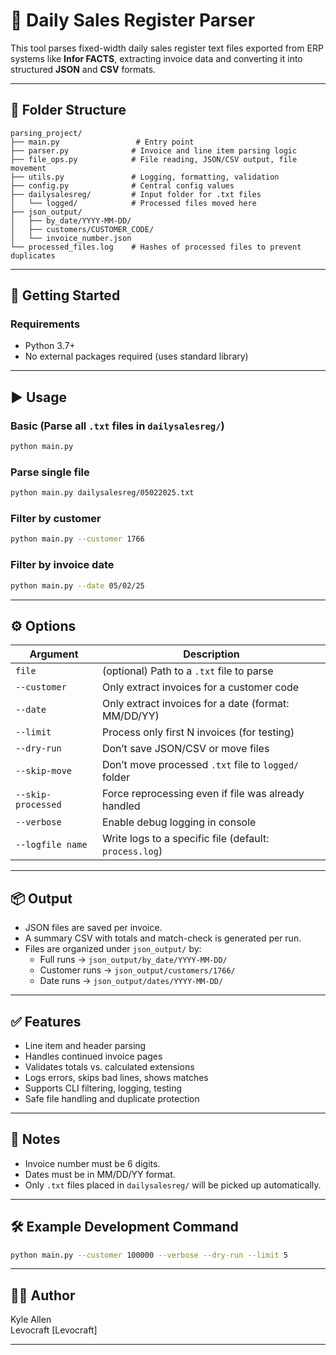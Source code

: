 # 🧾 Daily Sales Register Parser

This tool parses fixed-width daily sales register text files exported from ERP systems like **Infor FACTS**, extracting invoice data and converting it into structured **JSON** and **CSV** formats.

---

## 📂 Folder Structure

```
parsing_project/
├── main.py                 # Entry point
├── parser.py              # Invoice and line item parsing logic
├── file_ops.py            # File reading, JSON/CSV output, file movement
├── utils.py               # Logging, formatting, validation
├── config.py              # Central config values
├── dailysalesreg/         # Input folder for .txt files
│   └── logged/            # Processed files moved here
├── json_output/
│   ├── by_date/YYYY-MM-DD/
│   ├── customers/CUSTOMER_CODE/
│   └── invoice_number.json
└── processed_files.log    # Hashes of processed files to prevent duplicates
```

---

## 🚀 Getting Started

### Requirements

- Python 3.7+
- No external packages required (uses standard library)

---

## ▶️ Usage

### Basic (Parse all `.txt` files in `dailysalesreg/`)
```bash
python main.py
```

### Parse single file
```bash
python main.py dailysalesreg/05022025.txt
```

### Filter by customer
```bash
python main.py --customer 1766
```

### Filter by invoice date
```bash
python main.py --date 05/02/25
```

---

## ⚙️ Options

| Argument           | Description                                              |
|--------------------|----------------------------------------------------------|
| `file`             | (optional) Path to a `.txt` file to parse                |
| `--customer`       | Only extract invoices for a customer code                |
| `--date`           | Only extract invoices for a date (format: MM/DD/YY)      |
| `--limit`          | Process only first N invoices (for testing)              |
| `--dry-run`        | Don’t save JSON/CSV or move files                        |
| `--skip-move`      | Don’t move processed `.txt` file to `logged/` folder     |
| `--skip-processed` | Force reprocessing even if file was already handled      |
| `--verbose`        | Enable debug logging in console                          |
| `--logfile name`   | Write logs to a specific file (default: `process.log`)   |

---

## 📦 Output

- JSON files are saved per invoice.
- A summary CSV with totals and match-check is generated per run.
- Files are organized under `json_output/` by:
  - Full runs → `json_output/by_date/YYYY-MM-DD/`
  - Customer runs → `json_output/customers/1766/`
  - Date runs → `json_output/dates/YYYY-MM-DD/`

---

## ✅ Features

- Line item and header parsing
- Handles continued invoice pages
- Validates totals vs. calculated extensions
- Logs errors, skips bad lines, shows matches
- Supports CLI filtering, logging, testing
- Safe file handling and duplicate protection

---

## 📌 Notes

- Invoice number must be 6 digits.
- Dates must be in MM/DD/YY format.
- Only `.txt` files placed in `dailysalesreg/` will be picked up automatically.

---

## 🛠 Example Development Command

```bash
python main.py --customer 100000 --verbose --dry-run --limit 5
```

---

## 🧑‍💻 Author

Kyle Allen  
Levocraft
[Levocraft]

---
